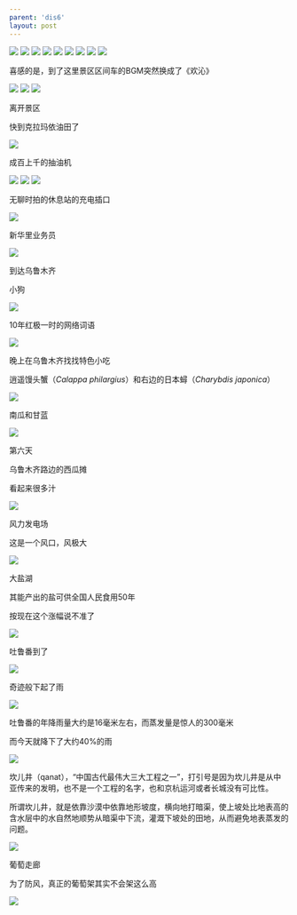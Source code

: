```yaml
---
parent: 'dis6'
layout: post
---
```

<img class='disc' src='https://lykoseremos.github.io/gmalb-02/dis6/DSC_5505.jpg'>

<img class='disc' src='https://lykoseremos.github.io/gmalb-02/dis6/DSC_5506.jpg'>

<img class='disc' src='https://lykoseremos.github.io/gmalb-02/dis6/DSC_5507.jpg'>

<img class='disc' src='https://lykoseremos.github.io/gmalb-02/dis6/DSC_5508.jpg'>

<img class='disc' src='https://lykoseremos.github.io/gmalb-02/dis6/DSC_5510.jpg'>

<img class='disc' src='https://lykoseremos.github.io/gmalb-02/dis6/DSC_5511.jpg'>

<img class='disc' src='https://lykoseremos.github.io/gmalb-02/dis6/DSC_5518.jpg'>

<img class='disc' src='https://lykoseremos.github.io/gmalb-02/dis6/DSC_5521.jpg'>

<img class='disc' src='https://lykoseremos.github.io/gmalb-02/dis6/DSC_5524.jpg'>

喜感的是，到了这里景区区间车的BGM突然换成了《欢沁》

<img class='disc' src='https://lykoseremos.github.io/gmalb-02/dis6/DSC_5525.jpg'>

<img class='disc' src='https://lykoseremos.github.io/gmalb-02/dis6/DSC_5528.jpg'>

<img class='disc' src='https://lykoseremos.github.io/gmalb-02/dis6/DSC_5530.jpg'>

离开景区


快到克拉玛依油田了

<img class='disc' src='https://lykoseremos.github.io/gmalb-02/dis6/DSC_5532.jpg'>

成百上千的抽油机

<img class='disc' src='https://lykoseremos.github.io/gmalb-02/dis6/DSC_5533.jpg'>

<img class='disc' src='https://lykoseremos.github.io/gmalb-02/dis6/DSC_5534.jpg'>

<img class='disc' src='https://lykoseremos.github.io/gmalb-02/dis6/DSC_5536.jpg'>

无聊时拍的休息站的充电插口

<img class='disc' src='https://lykoseremos.github.io/gmalb-02/dis6/DSC_5543.jpg'>

新华里业务员

<img class='disc' src='https://lykoseremos.github.io/gmalb-02/dis6/DSC_5549.jpg'>

到达乌鲁木齐

小狗

<img class='disc' src='https://lykoseremos.github.io/gmalb-02/dis6/DSC_5553.jpg'>

10年红极一时的网络词语

<img class='disc' src='https://lykoseremos.github.io/gmalb-02/dis6/DSC_5554.jpg'>

晚上在乌鲁木齐找找特色小吃

逍遥馒头蟹（<i>Calappa philargius</i>）和右边的日本蟳（<i>Charybdis japonica</i>）

<img class='disc' src='https://lykoseremos.github.io/gmalb-02/dis6/DSC_5557.jpg'>

南瓜和甘蓝

<img class='disc' src='https://lykoseremos.github.io/gmalb-02/dis6/DSC_5558.jpg'>

第六天


乌鲁木齐路边的西瓜摊


看起来很多汁

<img class='disc' src='https://lykoseremos.github.io/gmalb-02/dis6/DSC_5566.jpg'>

风力发电场


这是一个风口，风极大

<img class='disc' src='https://lykoseremos.github.io/gmalb-02/dis6/DSC_5567.jpg'>

大盐湖


其能产出的盐可供全国人民食用50年


按现在这个涨幅说不准了

<img class='disc' src='https://lykoseremos.github.io/gmalb-02/dis6/DSC_5574.jpg'>

吐鲁番到了

<img class='disc' src='https://lykoseremos.github.io/gmalb-02/dis6/DSC_5580.jpg'>

奇迹般下起了雨

<img class='disc' src='https://lykoseremos.github.io/gmalb-02/dis6/DSC_5584.jpg'>

吐鲁番的年降雨量大约是16毫米左右，而蒸发量是惊人的300毫米


而今天就降下了大约40%的雨

<img class='disc' src='https://lykoseremos.github.io/gmalb-02/dis6/DSC_5587.jpg'>

坎儿井（qanat），“中国古代最伟大三大工程之一”，打引号是因为坎儿井是从中亚传来的发明，也不是一个工程的名字，也和京杭运河或者长城没有可比性。



所谓坎儿井，就是依靠沙漠中依靠地形坡度，横向地打暗渠，使上坡处比地表高的含水层中的水自然地顺势从暗渠中下流，灌溉下坡处的田地，从而避免地表蒸发的问题。

<img class='disc' src='https://lykoseremos.github.io/gmalb-02/dis6/DSC_5588.jpg'>

葡萄走廊

为了防风，真正的葡萄架其实不会架这么高

<img class='disc' src='https://lykoseremos.github.io/gmalb-02/dis6/DSC_5591.jpg'>

